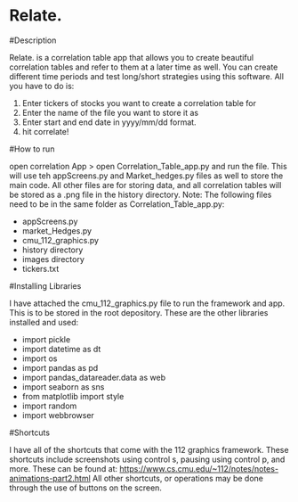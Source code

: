# Relate.

#Description

Relate. is a correlation table app that allows you to create beautiful correlation tables and refer to them at a later time as well. You can create different time periods and test long/short strategies using this software. All you have to do is: 

1. Enter tickers of stocks you want to create a correlation table for 
2. Enter the name of the file you want to store it as 
3. Enter start and end date in yyyy/mm/dd format. 
4. hit correlate! 

#How to run 

open correlation App > open Correlation_Table_app.py and run the file. This will use teh appScreens.py and Market_hedges.py files as well to store the main code. All other files are for storing data, and all correlation tables will be stored as a .png file in the history directory.
Note: The following files need to be in the same folder as Correlation_Table_app.py:
- appScreens.py
- market_Hedges.py
- cmu_112_graphics.py
- history directory
- images directory
- tickers.txt


#Installing Libraries

I have attached the cmu_112_graphics.py file to run the framework and app. This is to be stored in the root depository. These are the other libraries installed and used: 
- import pickle
- import datetime as dt
- import os
- import pandas as pd
- import pandas_datareader.data as web
- import seaborn as sns
- from matplotlib import style
- import random
- import webbrowser


#Shortcuts

I have all of the shortcuts that come with the 112 graphics framework. These shortcuts include screenshots using control s, pausing using control p, and more. These can be found at: 
https://www.cs.cmu.edu/~112/notes/notes-animations-part2.html 
All other shortcuts, or operations may be done through the use of buttons on the screen. 

